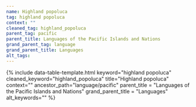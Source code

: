 ```yaml
---
name: Highland popoluca
tag: highland popoluca
context: ""
cleaned_tag: highland_popoluca
parent_tag: pacific
parent_title: Languages of the Pacific Islands and Nations
grand_parent_tag: language
grand_parent_title: Languages
alt_tags: 
---
```


{% include data-table-template.html 
  keyword="highland popoluca" 
  cleaned_keyword="highland_popoluca" 
  title="Highland popoluca"
  context=""
  ancestor_path="language/pacific" 
  parent_title = "Languages of the Pacific Islands and Nations"
  grand_parent_title = "Languages"
  alt_keywords=""
%}

